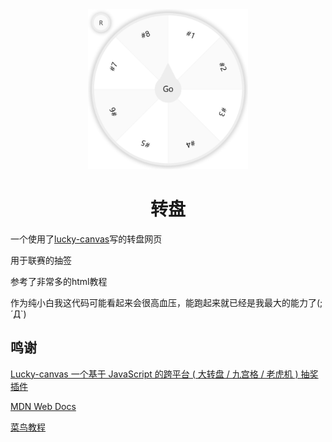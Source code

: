 <div align="center">
      <img src="./img/icon.png" width="256" alt="icon" />
	  <h1>转盘</h1>
</div>

一个使用了[lucky-canvas](https://github.com/buuing/lucky-canvas)写的转盘网页

用于联赛的抽签

参考了非常多的html教程

作为纯小白我这代码可能看起来会很高血压，能跑起来就已经是我最大的能力了(;´Д`)

## 鸣谢

[Lucky-canvas 一个基于 JavaScript 的跨平台 ( 大转盘 / 九宫格 / 老虎机 ) 抽奖插件](https://github.com/buuing/lucky-canvas)

[MDN Web Docs](https://developer.mozilla.org/zh-CN/)

[菜鸟教程](https://www.runoob.com/)
